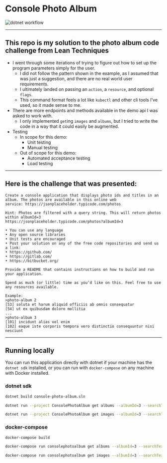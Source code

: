 # Console Photo Album

![dotnet workflow](https://github.com/lounsbrough/console-photo-album/actions/workflows/dotnet.yml/badge.svg)

---
## This repo is my solution to the photo album code challenge from Lean Techniques

- I went through some iterations of trying to figure out how to set up the program parameters simply for the user.
  - I did not follow the pattern shown in the example, as I assumed that was just a suggestion, and there are no real world user requirements.
  - I ultimately landed on passing an `action`, a `resource`, and optional `flags`.
  - This command format feels a lot like `kubectl` and other cli tools I've used, so it made sense to me.
- There are more endpoints and methods available in the demo api I was asked to work with.
  - I only implemented `get`ing `images` and `albums`, but I tried to write the code in a way that it could easily be augmented.
- Testing
  - In scope for this demo:
    - Unit testing
    - Manual testing
  - Out of scope for this demo:
    - Automated acceptance testing
    - Load testing

---
## Here is the challenge that was presented:

```
Create a console application that displays photo ids and titles in an album. The photos are available in this online web
service: https://jsonplaceholder.typicode.com/photos

Hint: Photos are filtered with a query string. This will return photos within albumId=3
https://jsonplaceholder.typicode.com/photos?albumId=3

• You can use any language
• Any open source libraries
• Unit tests are encouraged
• Post your solution on any of the free code repositories and send us a link:
• https://github.com/
• https://gitlab.com/
• https://bitbucket.org/

Provide a README that contains instructions on how to build and run your application.

Spend as much (or little) time as you’d like on this. Feel free to use any resources available.

Example:
>photo-album 2
[53] soluta et harum aliquid officiis ab omnis consequatur
[54] ut ex quibusdam dolore mollitia
...
>photo-album 3
[101] incidunt alias vel enim
[102] eaque iste corporis tempora vero distinctio consequuntur nisi nesciunt
```

---
## Running locally

You can run this application directly with dotnet if your machine has the `dotnet sdk` installed, or you can run with `docker-compose` on any machine with Docker installed.

### dotnet sdk
  ```sh
  dotnet build console-photo-album.sln
  ```
  ```sh
  dotnet run --project ConsolePhotoAlbum get albums --albumId=3 --searchText=laborum
  ```
  ```sh
  dotnet run --project ConsolePhotoAlbum get images --albumId=3 --searchText=laborum
  ```

### docker-compose
  ```sh
  docker-compose build
  ```
  ```sh
  docker-compose run consolephotoalbum get albums --albumId=3 --searchText=laborum
  ```
  ```sh
  docker-compose run consolephotoalbum get images --albumId=3 --searchText=laborum
  ```
